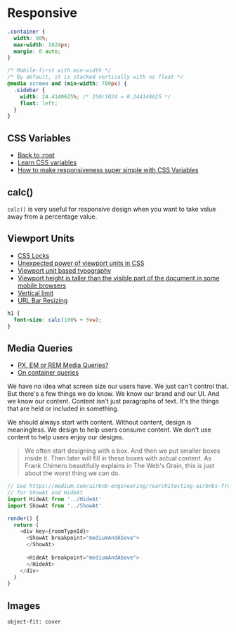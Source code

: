 # Responsive

```css
.container {
  width: 90%;
  max-width: 1024px;
  margin: 0 auto;
}

/* Mobile-first with min-width */
/* By default, it is stacked vertically with no float */
@media screen and (min-width: 700px) {
  .sidebar {
    width: 24.4140625%; /* 250/1024 = 0.244140625 */
    float: left;
  }
}
```

## CSS Variables

* [Back to :root](http://simurai.com/blog/2015/09/09/back-to-the-roots)
* [Learn CSS variables](https://scrimba.com/g/gcssvariables)
* [How to make responsiveness super simple with CSS Variables](https://medium.freecodecamp.org/how-to-make-responsiveness-super-simple-with-css-variables-8c90ebf80d7f)

## calc()

`calc()` is very useful for responsive design when you want to take value away from a percentage value.

## Viewport Units

* [CSS Locks](https://fvsch.com/code/css-locks/)
* [Unexpected power of viewport units in CSS](https://www.lullabot.com/articles/unexpected-power-of-viewport-units-in-css)
* [Viewport unit based typography](https://zellwk.com/blog/viewport-based-typography/)
* [Viewport height is taller than the visible part of the document in some mobile browsers](https://nicolas-hoizey.com/2015/02/viewport-height-is-taller-than-the-visible-part-of-the-document-in-some-mobile-browsers.html)
* [Vertical limit](https://adactio.com/journal/11690)
* [URL Bar Resizing](https://developers.google.com/web/updates/2016/12/url-bar-resizing)

```css
h1 {
  font-size: calc(100% + 5vw);
}
```

## Media Queries

* [PX, EM or REM Media Queries?](https://zellwk.com/blog/media-query-units/)
* [On container queries](https://ethanmarcotte.com/wrote/on-container-queries/)

We have no idea what screen size our users have. We just can't control that. But there's a few things we do know. We know our brand and our UI. And we know our content. Content isn't just paragraphs of text. It's the things that are held or included in something.

We should always start with content. Without content, design is meaningless. We design to help users consume content. We don't use content to help users enjoy our designs.

> We often start designing with a box. And then we put smaller boxes inside it. Then later will fill in these boxes with actual content. As Frank Chimero beautifully explains in The Web's Grain, this is just about the worst thing we can do.

```js
// See https://medium.com/airbnb-engineering/rearchitecting-airbnbs-frontend-5e213efc24d2
// for ShowAt and HideAt
import HideAt from '../HideAt'
import ShowAt from '../ShowAt'

render() {
  return (
    <div key={roomTypeId}>
      <ShowAt breakpoint="mediumAndAbove">
      </ShowAt>
      
      <HideAt breakpoint="mediumAndAbove">
      </HideAt>
    </div>
  )
}
```

## Images

`object-fit: cover`

